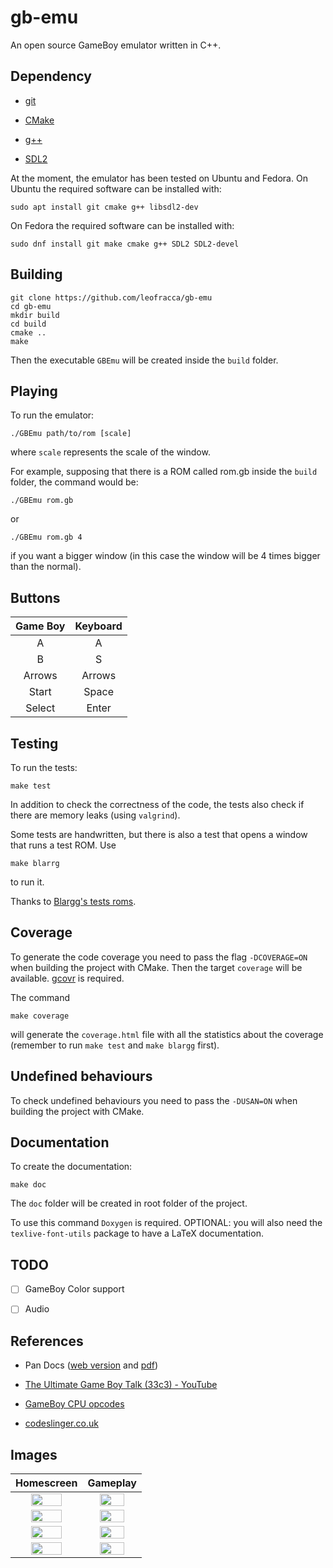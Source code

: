 # gb-emu

An open source GameBoy emulator written in C++.

## Dependency

- [git](https://git-scm.com/)

- [CMake](https://cmake.org/)

- [g++](https://gcc.gnu.org/)

- [SDL2](https://www.libsdl.org/)

At the moment, the emulator has been tested on Ubuntu and Fedora. On Ubuntu the required software can be installed with:

```shell
sudo apt install git cmake g++ libsdl2-dev
```

On Fedora the required software can be installed with:

```shell
sudo dnf install git make cmake g++ SDL2 SDL2-devel
```

## Building

```shell
git clone https://github.com/leofracca/gb-emu
cd gb-emu
mkdir build
cd build
cmake ..
make
```

Then the executable `GBEmu` will be created inside the `build` folder.

## Playing

To run the emulator:

```shell
./GBEmu path/to/rom [scale]
```

where `scale` represents the scale of the window.

For example, supposing that there is a ROM called rom.gb inside the `build` folder, the command would be:

```shell
./GBEmu rom.gb
```

or

```shell
./GBEmu rom.gb 4
```

if you want a bigger window (in this case the window will be 4 times bigger than the normal).

## Buttons

| Game Boy | Keyboard |
|:--------:|:--------:|
| A        | A        |
| B        | S        |
| Arrows   | Arrows   |
| Start    | Space    |
| Select   | Enter    |

## Testing

To run the tests:

```shell
make test
```

In addition to check the correctness of the code, the tests also check if there are memory leaks (using `valgrind`).

Some tests are handwritten, but there is also a test that opens a window that runs a test ROM. Use

```shell
make blarrg
```

to run it.

Thanks to [Blargg's tests roms](https://github.com/retrio/gb-test-roms).

## Coverage

To generate the code coverage you need to pass the flag `-DCOVERAGE=ON` when building the project with CMake. Then the target `coverage` will be available. [gcovr](https://gcovr.com/en/stable/) is required.

The command

```shell
make coverage
```

will generate the `coverage.html` file with all the statistics about the coverage (remember to run `make test` and `make blargg` first).

## Undefined behaviours

To check undefined behaviours you need to pass the `-DUSAN=ON` when building the project with CMake.

## Documentation

To create the documentation:

```shell
make doc
```

The `doc` folder will be created in root folder of the project.

To use this command `Doxygen` is required. OPTIONAL: you will also need the `texlive-font-utils` package to have a LaTeX documentation.

## TODO

- [ ] GameBoy Color support

- [ ] Audio

## References

- Pan Docs ([web version](https://gbdev.io/pandocs/) and [pdf](PanDocs/GB.pdf))

- [The Ultimate Game Boy Talk (33c3) - YouTube](https://www.youtube.com/watch?v=HyzD8pNlpwI)

- [GameBoy CPU opcodes](https://www.pastraiser.com/cpu/gameboy/gameboy_opcodes.html)

- [codeslinger.co.uk](http://www.codeslinger.co.uk/pages/projects/gameboy.html)

## Images

| Homescreen                                                                                          | Gameplay                                                                                      |
|:---------------------------------------------------------------------------------------------------:|:---------------------------------------------------------------------------------------------:|
| <img src='https://github.com/leofracca/gb-emu/blob/main/images/poke_homescreen.png' width='70%'/>   | <img src='https://github.com/leofracca/gb-emu/blob/main/images/poke_play.png' width='70%'/>   |
| <img src='https://github.com/leofracca/gb-emu/blob/main/images/zelda_homescreen.png' width='70%'/>  | <img src='https://github.com/leofracca/gb-emu/blob/main/images/zelda_play.png' width='70%'/>  |
| <img src='https://github.com/leofracca/gb-emu/blob/main/images/tetris_homescreen.png' width='70%'/> | <img src='https://github.com/leofracca/gb-emu/blob/main/images/tetris_play.png' width='70%'/> |
| <img src='https://github.com/leofracca/gb-emu/blob/main/images/pacman_homescreen.png' width='70%'/> | <img src='https://github.com/leofracca/gb-emu/blob/main/images/pacman_play.png' width='70%'/> |
